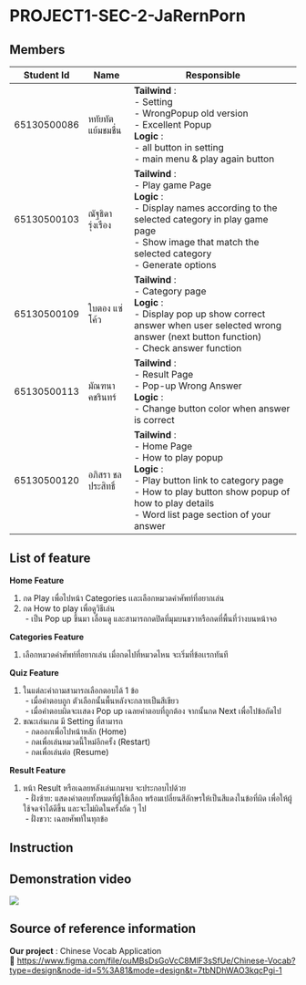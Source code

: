 # PROJECT1-SEC-2-JaRernPorn

## Members
| Student Id | Name  | Responsible |
| ------------- | ------------- | ------------- |
| 65130500086 | หทัยทัต แย้มชมชื่น  | **Tailwind** :<br> - Setting<br> - WrongPopup old version<br> - Excellent Popup <br> **Logic** :<br> - all button in setting <br> - main menu & play again button|
| 65130500103 | ณัฐธิดา รุ่งเรือง  | **Tailwind** :<br> - Play game Page <br> **Logic** :<br> - Display names according to the selected category in play game page <br> -  Show image that match the selected category <br> - Generate options |
| 65130500109 | ใบตอง แซ่โค้ว  | **Tailwind** :<br> - Category page<br> **Logic** :<br> - Display pop up show correct answer when user selected wrong answer (next button function) <br> - Check answer function |
| 65130500113 | มัณฑนา คชรินทร์  | **Tailwind** :<br> - Result Page<br> - Pop-up Wrong Answer <br> **Logic** :<br> -  Change button color when answer is correct|
| 65130500120 | อภิสรา ชลประสิทธิ์  | **Tailwind** :<br> - Home Page<br> - How to play popup <br> **Logic** :<br> -  Play button link to category page <br> - How to play button show popup of how to play details <br> - Word list page section of your answer|

## List of feature

**Home Feature**
1. กด Play เพื่อไปหน้า Categories เเละเลือกหมวดคำศัพท์ที่อยากเล่น <br>
2. กด How to play เพื่อดูวิธีเล่น <br>
&nbsp;- เป็น Pop up ขึ้นมา เลื่อนดู และสามารถกดปิดที่มุมบนขวาหรือกดที่พื้นที่ว่างบนหน้าจอ

**Categories Feature** <br>
1. เลือกหมวดคำศัพท์ที่อยากเล่น เมื่อกดไปที่หมวดไหน จะเริ่มที่ข้อเเรกทันที

**Quiz Feature** <br>
1. ในแต่ละคำถามสามารถเลือกตอบได้ 1 ข้อ <br>
&nbsp;- เมื่อคำตอบถูก ตัวเลือกนั้นพื้นหลังจะกลายเป็นสีเขียว <br>
&nbsp;- เมื่อคำตอบผิดจะเเสดง Pop up เฉลยคำตอบที่ถูกต้อง จากนั้นกด Next เพื่อไปข้อถัดไป <br>
2. ขณะเล่นเกม มี Setting ที่สามารถ <br>
&nbsp;- กดออกเพื่อไปหน้าหลัก (Home) <br>
&nbsp;- กดเพื่อเล่นหมวดนี้ใหม่อีกครั้ง (Restart) <br>
&nbsp;- กดเพื่อเล่นต่อ (Resume) 

**Result Feature** <br>
1. หน้า Result หรือเฉลยหลังเล่นเกมจบ จะประกอบไปด้วย <br>
&nbsp;- ฝั่งซ้าย: แสดงคำตอบทั้งหมดที่ผู้ใช้เลือก พร้อมเปลี่ยนสีอักษรให้เป็นสีแดงในข้อที่ผิด เพื่อให้ผู้ใช้จดจำได้ดีขึ้น และจะไม่ผิดในครั้งถัด ๆ ไป <br>
&nbsp;- ฝั่งขวา: เฉลยศัพท์ในทุกข้อ <br>

## Instruction

## Demonstration video
[![](https://markdown-videos-api.jorgenkh.no/youtube/oWyXsmAq-B8)](https://youtu.be/oWyXsmAq-B8)

## Source of reference information

**Our project** : Chinese Vocab Application <br>
:pushpin: https://www.figma.com/file/ouMBsDsGoVcC8MlF3sSfUe/Chinese-Vocab?type=design&node-id=5%3A81&mode=design&t=7tbNDhWAO3kqcPgi-1
